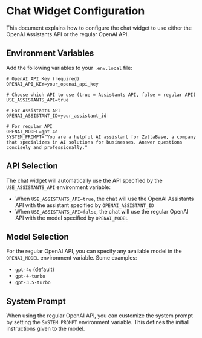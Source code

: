# Chat Widget Configuration

This document explains how to configure the chat widget to use either the OpenAI Assistants API or the regular OpenAI API.

## Environment Variables

Add the following variables to your `.env.local` file:

```
# OpenAI API Key (required)
OPENAI_API_KEY=your_openai_api_key

# Choose which API to use (true = Assistants API, false = regular API)
USE_ASSISTANTS_API=true

# For Assistants API
OPENAI_ASSISTANT_ID=your_assistant_id

# For regular API
OPENAI_MODEL=gpt-4o
SYSTEM_PROMPT="You are a helpful AI assistant for ZettaBase, a company that specializes in AI solutions for businesses. Answer questions concisely and professionally."
```

## API Selection

The chat widget will automatically use the API specified by the `USE_ASSISTANTS_API` environment variable:

- When `USE_ASSISTANTS_API=true`, the chat will use the OpenAI Assistants API with the assistant specified by `OPENAI_ASSISTANT_ID`
- When `USE_ASSISTANTS_API=false`, the chat will use the regular OpenAI API with the model specified by `OPENAI_MODEL`

## Model Selection

For the regular OpenAI API, you can specify any available model in the `OPENAI_MODEL` environment variable. Some examples:

- `gpt-4o` (default)
- `gpt-4-turbo`
- `gpt-3.5-turbo`

## System Prompt

When using the regular OpenAI API, you can customize the system prompt by setting the `SYSTEM_PROMPT` environment variable. This defines the initial instructions given to the model.
